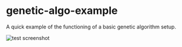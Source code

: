 # genetic-algo-example
A quick example of the functioning of a basic genetic algorithm setup.

![test screenshot](https://github.com/Jarrod1937/genetic-algo-example/ga_test.jpg)
